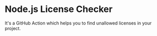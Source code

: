 # Node.js License Checker

It's a GitHub Action which helps you to find unallowed licenses in your project.



